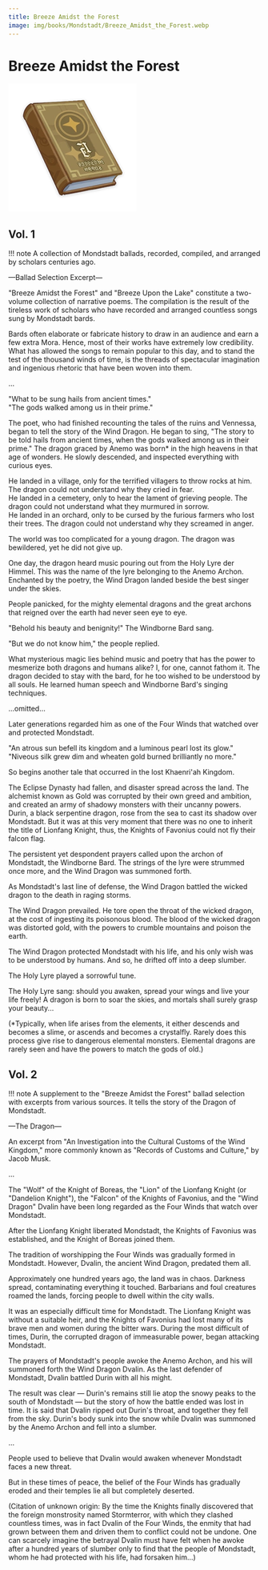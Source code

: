 ```yaml
---
title: Breeze Amidst the Forest
image: img/books/Mondstadt/Breeze_Amidst_the_Forest.webp
---
```


# Breeze Amidst the Forest  

![Book Image](../../img/books/Mondstadt/Breeze_Amidst_the_Forest.webp)
  
## Vol. 1  
  
!!! note
    A collection of Mondstadt ballads, recorded, compiled, and arranged by scholars centuries ago.

—Ballad Selection Excerpt—  
  
"Breeze Amidst the Forest" and "Breeze Upon the Lake" constitute a two-volume collection of narrative poems. The compilation is the result of the tireless work of scholars who have recorded and arranged countless songs sung by Mondstadt bards.  
  
Bards often elaborate or fabricate history to draw in an audience and earn a few extra Mora. Hence, most of their works have extremely low credibility. What has allowed the songs to remain popular to this day, and to stand the test of the thousand winds of time, is the threads of spectacular imagination and ingenious rhetoric that have been woven into them.  
  
...  
  
"What to be sung hails from ancient times."  
"The gods walked among us in their prime."  
  
The poet, who had finished recounting the tales of the ruins and Vennessa, began to tell the story of the Wind Dragon. He began to sing, "The story to be told hails from ancient times, when the gods walked among us in their prime." The dragon graced by Anemo was born* in the high heavens in that age of wonders. He slowly descended, and inspected everything with curious eyes.  
  
He landed in a village, only for the terrified villagers to throw rocks at him. The dragon could not understand why they cried in fear.  
He landed in a cemetery, only to hear the lament of grieving people. The dragon could not understand what they murmured in sorrow.  
He landed in an orchard, only to be cursed by the furious farmers who lost their trees. The dragon could not understand why they screamed in anger.  
  
The world was too complicated for a young dragon. The dragon was bewildered, yet he did not give up.  
  
One day, the dragon heard music pouring out from the Holy Lyre der Himmel. This was the name of the lyre belonging to the Anemo Archon. Enchanted by the poetry, the Wind Dragon landed beside the best singer under the skies.  
  
People panicked, for the mighty elemental dragons and the great archons that reigned over the earth had never seen eye to eye.  
  
"Behold his beauty and benignity!" The Windborne Bard sang.  
  
"But we do not know him," the people replied.  
  
What mysterious magic lies behind music and poetry that has the power to mesmerize both dragons and humans alike? I, for one, cannot fathom it. The dragon decided to stay with the bard, for he too wished to be understood by all souls. He learned human speech and Windborne Bard's singing techniques.  
  
...omitted...  
  
Later generations regarded him as one of the Four Winds that watched over and protected Mondstadt.  
  
"An atrous sun befell its kingdom and a luminous pearl lost its glow."  
"Niveous silk grew dim and wheaten gold burned brilliantly no more."  
  
So begins another tale that occurred in the lost Khaenri'ah Kingdom.  
  
The Eclipse Dynasty had fallen, and disaster spread across the land. The alchemist known as Gold was corrupted by their own greed and ambition, and created an army of shadowy monsters with their uncanny powers. Durin, a black serpentine dragon, rose from the sea to cast its shadow over Mondstadt. But it was at this very moment that there was no one to inherit the title of Lionfang Knight, thus, the Knights of Favonius could not fly their falcon flag.  
  
The persistent yet despondent prayers called upon the archon of Mondstadt, the Windborne Bard. The strings of the lyre were strummed once more, and the Wind Dragon was summoned forth.  
  
As Mondstadt's last line of defense, the Wind Dragon battled the wicked dragon to the death in raging storms.  
  
The Wind Dragon prevailed. He tore open the throat of the wicked dragon, at the cost of ingesting its poisonous blood. The blood of the wicked dragon was distorted gold, with the powers to crumble mountains and poison the earth.  
  
The Wind Dragon protected Mondstadt with his life, and his only wish was to be understood by humans. And so, he drifted off into a deep slumber.  
  
The Holy Lyre played a sorrowful tune.  
  
The Holy Lyre sang: should you awaken, spread your wings and live your life freely! A dragon is born to soar the skies, and mortals shall surely grasp your beauty...  
  
(*Typically, when life arises from the elements, it either descends and becomes a slime, or ascends and becomes a crystalfly. Rarely does this process give rise to dangerous elemental monsters. Elemental dragons are rarely seen and have the powers to match the gods of old.)  
  
## Vol. 2  

!!! note
    A supplement to the "Breeze Amidst the Forest" ballad selection with excerpts from various sources. It tells the story of the Dragon of Mondstadt.
  
—The Dragon—  
  
An excerpt from "An Investigation into the Cultural Customs of the Wind Kingdom," more commonly known as "Records of Customs and Culture," by Jacob Musk.  
  
...  
  
The "Wolf" of the Knight of Boreas, the "Lion" of the Lionfang Knight (or "Dandelion Knight"), the "Falcon" of the Knights of Favonius, and the "Wind Dragon" Dvalin have been long regarded as the Four Winds that watch over Mondstadt.  
  
After the Lionfang Knight liberated Mondstadt, the Knights of Favonius was established, and the Knight of Boreas joined them.  
  
The tradition of worshipping the Four Winds was gradually formed in Mondstadt. However, Dvalin, the ancient Wind Dragon, predated them all.  
  
Approximately one hundred years ago, the land was in chaos. Darkness spread, contaminating everything it touched. Barbarians and foul creatures roamed the lands, forcing people to dwell within the city walls.  
  
It was an especially difficult time for Mondstadt. The Lionfang Knight was without a suitable heir, and the Knights of Favonius had lost many of its brave men and women during the bitter wars. During the most difficult of times, Durin, the corrupted dragon of immeasurable power, began attacking Mondstadt.  
  
The prayers of Mondstadt's people awoke the Anemo Archon, and his will summoned forth the Wind Dragon Dvalin. As the last defender of Mondstadt, Dvalin battled Durin with all his might.  
  
The result was clear — Durin's remains still lie atop the snowy peaks to the south of Mondstadt — but the story of how the battle ended was lost in time. It is said that Dvalin ripped out Durin's throat, and together they fell from the sky. Durin's body sunk into the snow while Dvalin was summoned by the Anemo Archon and fell into a slumber.  
  
...  
  
People used to believe that Dvalin would awaken whenever Mondstadt faces a new threat.  
  
But in these times of peace, the belief of the Four Winds has gradually eroded and their temples lie all but completely deserted.  
  
(Citation of unknown origin: By the time the Knights finally discovered that the foreign monstrosity named Stormterror, with which they clashed countless times, was in fact Dvalin of the Four Winds, the enmity that had grown between them and driven them to conflict could not be undone. One can scarcely imagine the betrayal Dvalin must have felt when he awoke after a hundred years of slumber only to find that the people of Mondstadt, whom he had protected with his life, had forsaken him...)
